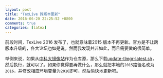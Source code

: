 ```yaml
---
layout: post
title: "TexLive 跨版本更新"
date: 2016-06-20 22:25:52 +0800
comments: true
categories: [latex]
---
```


前段时间，TexLive 2016 发布了，也就意味着2015 版本不再更新。官方是不让跨版本升级的，各大论坛也如是说。然而我发现并非如此，而且需要做的很简单。
<!--more-->

举例来说，如果从[中科大镜像站](http://mirrors.ustc.edu.cn/CTAN/)作为仓库源，那么下载[update-tlmgr-latest.sh](http://mirrors.ustc.edu.cn/CTAN/systems/texlive/tlnet/update-tlmgr-latest.sh)，然后执行，就可以了。如果你觉得要再做什么，那么就把本地的```2015```路径名改为``2016``，并修改相应环境变量为```2016```即可，然后愉快地更新吧。